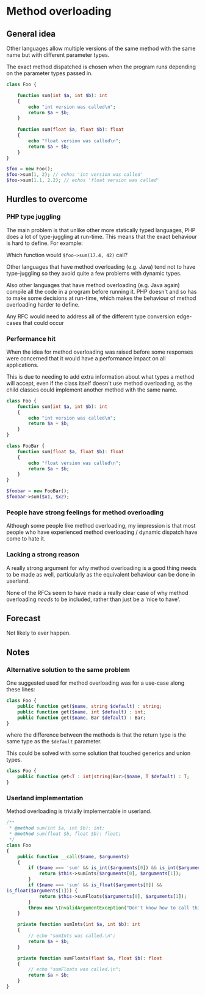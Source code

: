 # Method overloading

## General idea

Other languages allow multiple versions of the same method with the same name but with different parameter types.

The exact method dispatched is chosen when the program runs depending on the parameter types passed in.

```php
class Foo {

    function sum(int $a, int $b): int
    {
        echo "int version was called\n";
        return $a + $b;
    }
    
    function sum(float $a, float $b): float
    {
        echo "float version was called\n";
        return $a + $b;
    }
}

$foo = new Foo();
$foo->sum(1, 2); // echos 'int version was called' 
$foo->sum(1.1, 2.2); // echos 'float version was called'

```



## Hurdles to overcome


### PHP type juggling

The main problem is that unlike other more statically typed languages, PHP does a lot of type-juggling at run-time. This means that the exact behaviour is hard to define. For example:

Which function would `$foo->sum(17.4, 42)` call? 

Other languages that have method overloading (e.g. Java) tend not to have type-juggling so they avoid quite a few problems with dynamic types.

Also other languages that have method overloading (e.g. Java again) compile all the code in a program before running it. PHP doesn't and so has to make some decisions at run-time, which makes the behaviour of method overloading harder to define.

Any RFC would need to address all of the different type conversion edge-cases that could occur


### Performance hit

When the idea for method overloading was raised before some responses were concerned that it would have a performance impact on all applications.

This is due to needing to add extra information about what types a method will accept, even if the class itself doesn't use method overloading, as the child classes could implement another method with the same name.

```php
class Foo {
    function sum(int $a, int $b): int
    {
        echo "int version was called\n";
        return $a + $b;
    }
}

class FooBar {
    function sum(float $a, float $b): float
    {
        echo "float version was called\n";
        return $a + $b;
    }
}

$foobar = new FooBar();
$foobar->sum($x1, $x2);
```


### People have strong feelings for method overloading


Although some people like method overloading, my impression is that most people who have experienced method overloading / dynamic dispatch have come to hate it. 

### Lacking a strong reason

A really strong argument for why method overloading is a good thing needs to be made as well, particularly as
the equivalent behaviour can be done in userland.

None of the RFCs seem to have made a really clear case of why method overloading _needs_ to be included, rather than just be a 'nice to have'.


## Forecast

Not likely to ever happen.


## Notes

### Alternative solution to the same problem 

One suggested used for method overloading was for a use-case along these lines:

```php
class Foo {
    public function get($name, string $default) : string;
    public function get($name, int $default) : int;
    public function get($name, Bar $default) : Bar;
}
```

where the difference between the methods is that the return type is the same type as the `$default` parameter.

This could be solved with some solution that touched generics and union types.

```php
class Foo {
    public function get<T : int|string|Bar>($name, T $default) : T;
}
```


### Userland implementation

Method overloading is trivially implementable in userland.

```php
/**
 * @method sum(int $a, int $b): int;
 * @method sum(float $b, float $b): float;
 */
class Foo
{
    public function __call($name, $arguments)
    {
        if ($name === 'sum' && is_int($arguments[0]) && is_int($arguments[1])) {
            return $this->sumInts($arguments[0], $arguments[1]);
        }
        if ($name === 'sum' && is_float($arguments[0]) &&
is_float($arguments[1])) {
            return $this->sumFloats($arguments[0], $arguments[1]);
        }
        throw new \InvalidArgumentException("Don't know how to call this");
    }

    private function sumInts(int $a, int $b): int
    {
        // echo "sumInts was called.\n";
        return $a + $b;
    }

    private function sumFloats(float $a, float $b): float
    {
        // echo "sumFloats was called.\n";
        return $a + $b;
    }
}

```
